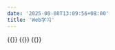 ```yaml
---
date: '2025-08-08T13:09:56+08:00'
title: 'Web学习'
---
```


{{<cards>}} {{<card link="./Servlet技术详解" title="Servlet技术详解" icon="document-duplicate">}} 
{{</cards>}}